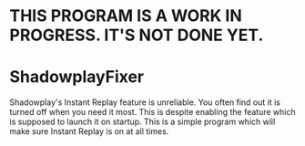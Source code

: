 # THIS PROGRAM IS A WORK IN PROGRESS. IT'S NOT DONE YET.

# ShadowplayFixer
Shadowplay's Instant Replay feature is unreliable. You often find out it is turned off when you need it most. This is despite enabling the feature which is supposed to launch it on startup. This is a simple program which will make sure Instant Replay is on at all times.
